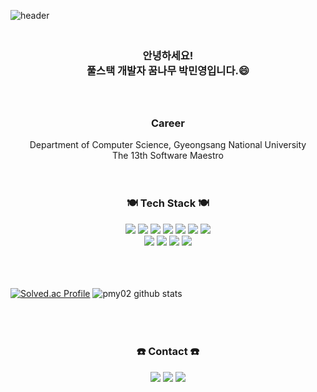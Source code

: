 ![header](https://capsule-render.vercel.app/api?type=waving&color=gradient&customColorList=30&height=300&section=header&text=Welcome&&fontAlignY=37&fontSize=90&&desc=Minyoung's%20Github%20Profile&descAlignY=55&animation=twinkling)


<h3 align="center"><br>안녕하세요!<br>풀스택 개발자 꿈나무 박민영입니다.😄<br><br><br></h3>


<h3 align="center">Career</h3>
<p align="center" display="inline-block">
Department of Computer Science, Gyeongsang National University<br>
The 13th Software Maestro<br><br><br>
</p>


<h3 align="center">🍽️ Tech Stack 🍽️</h3>
<p align="center" display="inline-block">
  <img src="https://img.shields.io/badge/C-00599C?style=for-the-badge&logo=C&logoColor=white">
  <img src="https://img.shields.io/badge/C++-00599C?style=for-the-badge&logo=C%2B%2B&logoColor=white">
  <img src="https://img.shields.io/badge/Python-3776AB?style=for-the-badge&logo=Python&logoColor=white">
  <img src="https://img.shields.io/badge/HTML5-E34F26?style=for-the-badge&logo=HTML5&logoColor=white">
  <img src="https://img.shields.io/badge/CSS3-1572B6?style=for-the-badge&logo=CSS3&logoColor=white">
  <img src="https://img.shields.io/badge/MySQL-4479A1?style=for-the-badge&logo=MySQL&logoColor=white">
  <img src="https://img.shields.io/badge/Kotlin-7F52FF?style=for-the-badge&logo=Kotlin&logoColor=white">
  <br>
  <img src="https://img.shields.io/badge/Android-3DDC84?style=for-the-badge&logo=Android&logoColor=white">
  <img src="https://img.shields.io/badge/Amazon AWS-232F3E?style=for-the-badge&logo=Amazon AWS&logoColor=white">
  <img src="https://img.shields.io/badge/Git-F05032?style=for-the-badge&logo=Git&logoColor=white">
  <img src="https://img.shields.io/badge/Linux-FCC624?style=for-the-badge&logo=Linux&logoColor=white"><br><br><br><br>
</p>


[![Solved.ac Profile](http://mazassumnida.wtf/api/v2/generate_badge?boj=minyo0119)](https://solved.ac/minyo0119/)
![pmy02 github stats](https://github-readme-stats.vercel.app/api?username=pmy02&show_icons=true)<br><br><br><br>


<h3 align="center">☎️ Contact ☎️</h3>
<p align="center" display="inline-block">
  <a href="https://github.com/pmy02" target="_blank"><img src="https://img.shields.io/badge/GitHub-%2312100E.svg?&style=for-the-badge&logo=GitHub&logoColor=white"/></a> 
  <a href="https://www.linkedin.com/in/minyoung-park-672754237" target="_blank"><img src="https://img.shields.io/badge/linkedin-%230077B5.svg?&style=for-the-badge&logo=linkedin&logoColor=white"/></a> 
  <a href="mailto:minyo0119@naver.com"><img src="https://img.shields.io/badge/Gmail-d14836?style=for-the-badge&logo=Gmail&logoColor=white&link=minyo0119@naver.com"/></a>
</p>
